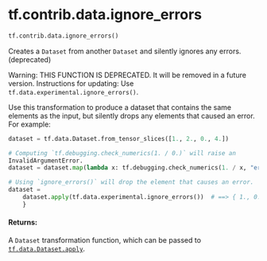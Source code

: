 <div itemscope itemtype="http://developers.google.com/ReferenceObject">
<meta itemprop="name" content="tf.contrib.data.ignore_errors" />
<meta itemprop="path" content="Stable" />
</div>

# tf.contrib.data.ignore_errors

``` python
tf.contrib.data.ignore_errors()
```

Creates a `Dataset` from another `Dataset` and silently ignores any errors. (deprecated)

Warning: THIS FUNCTION IS DEPRECATED. It will be removed in a future version.
Instructions for updating:
Use `tf.data.experimental.ignore_errors()`.

Use this transformation to produce a dataset that contains the same elements
as the input, but silently drops any elements that caused an error. For
example:

```python
dataset = tf.data.Dataset.from_tensor_slices([1., 2., 0., 4.])

# Computing `tf.debugging.check_numerics(1. / 0.)` will raise an
InvalidArgumentError.
dataset = dataset.map(lambda x: tf.debugging.check_numerics(1. / x, "error"))

# Using `ignore_errors()` will drop the element that causes an error.
dataset =
    dataset.apply(tf.data.experimental.ignore_errors())  # ==> { 1., 0.5, 0.2
    }
```

#### Returns:

A `Dataset` transformation function, which can be passed to
<a href="../../../tf/data/Dataset.md#apply"><code>tf.data.Dataset.apply</code></a>.